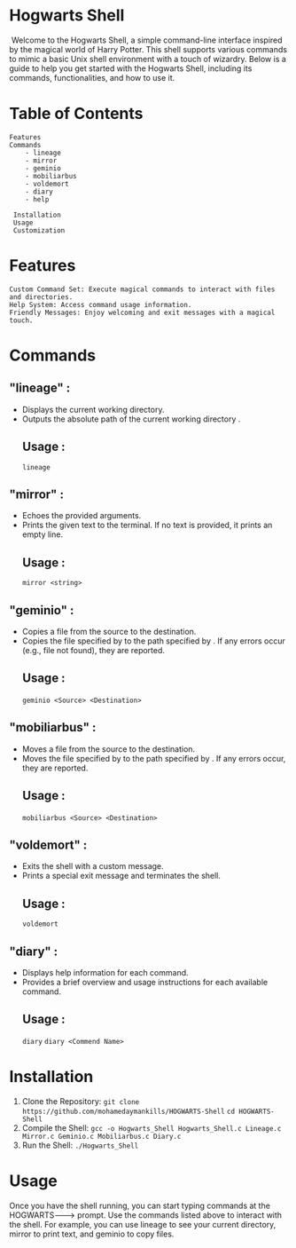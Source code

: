 # Hogwarts Shell
![]()
Welcome to the Hogwarts Shell, a simple command-line interface inspired by the magical world of Harry Potter. This shell supports various commands to mimic a basic Unix shell environment with a touch of wizardry. Below is a guide to help you get started with the Hogwarts Shell, including its commands, functionalities, and how to use it.

# Table of Contents
    Features
    Commands
        - lineage
        - mirror
        - geminio
        - mobiliarbus
        - voldemort
        - diary
        - help

     Installation
     Usage
     Customization
# Features

    Custom Command Set: Execute magical commands to interact with files and directories.
    Help System: Access command usage information.
    Friendly Messages: Enjoy welcoming and exit messages with a magical touch.   
# Commands    
## "lineage" :
 - Displays the current working directory.
 - Outputs the absolute path of the current working directory .
   ## Usage :
   ```lineage ```

## "mirror" :
 - Echoes the provided arguments.
 - Prints the given text to the terminal. If no text is provided, it prints an empty line.
   ## Usage :
   ```mirror <string>```

 ## "geminio" :
  - Copies a file from the source to the destination.
  - Copies the file specified by <source> to the path specified by <destination>. If any errors occur (e.g., file not found), they are reported.
    ## Usage :
    ```geminio <Source> <Destination>```

 ## "mobiliarbus" :
  - Moves a file from the source to the destination.
  - Moves the file specified by <source> to the path specified by <destination>. If any errors occur, they are reported.
    ## Usage :
    ```mobiliarbus <Source> <Destination>```

 ## "voldemort" :
  - Exits the shell with a custom message.
  - Prints a special exit message and terminates the shell.
    ## Usage :
    ```voldemort```

  ## "diary" :
   - Displays help information for each command.
   - Provides a brief overview and usage instructions for each available command.
     ## Usage :
     ```diary```
     ```diary <Commend Name>```

   # Installation
   1. Clone the Repository:
   ```git clone https://github.com/mohamedaymankills/HOGWARTS-Shell```
   ```cd HOGWARTS-Shell```
   2. Compile the Shell:
   ```gcc -o Hogwarts_Shell Hogwarts_Shell.c Lineage.c Mirror.c Geminio.c Mobiliarbus.c Diary.c```
   3. Run the Shell:
   ```./Hogwarts_Shell```

# Usage 
Once you have the shell running, you can start typing commands at the HOGWARTS---> prompt. Use the commands listed above to interact with the shell. For example, you can use lineage to see your current directory, mirror to print text, and geminio to copy files.


   
    

